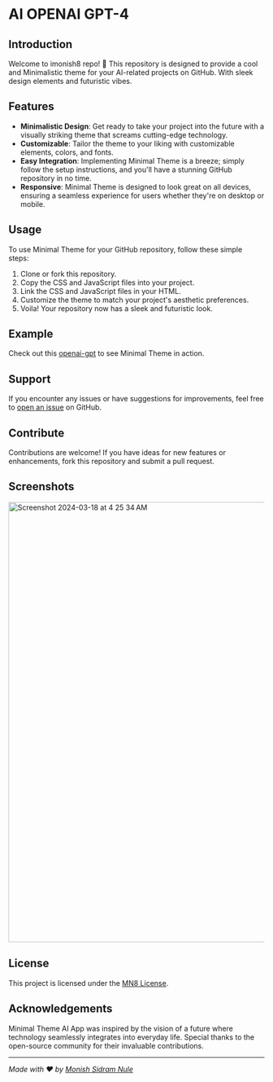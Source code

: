 # AI OPENAI GPT-4

## Introduction
Welcome to imonish8 repo! 🤖 This repository is designed to provide a cool and Minimalistic theme for your AI-related projects on GitHub. With sleek design elements and futuristic vibes.

## Features
- **Minimalistic Design**: Get ready to take your project into the future with a visually striking theme that screams cutting-edge technology.
- **Customizable**: Tailor the theme to your liking with customizable elements, colors, and fonts.
- **Easy Integration**: Implementing Minimal Theme is a breeze; simply follow the setup instructions, and you'll have a stunning GitHub repository in no time.
- **Responsive**: Minimal Theme is designed to look great on all devices, ensuring a seamless experience for users whether they're on desktop or mobile.

## Usage
To use Minimal Theme for your GitHub repository, follow these simple steps:

1. Clone or fork this repository.
2. Copy the CSS and JavaScript files into your project.
3. Link the CSS and JavaScript files in your HTML.
4. Customize the theme to match your project's aesthetic preferences.
5. Voila! Your repository now has a sleek and futuristic look.

## Example
Check out this [openai-gpt](https://github.com/example/example-repo) to see Minimal Theme  in action.

## Support
If you encounter any issues or have suggestions for improvements, feel free to [open an issue](https://github.com/imonish8/openai-gpt/issues) on GitHub.

## Contribute
Contributions are welcome! If you have ideas for new features or enhancements, fork this repository and submit a pull request.

## Screenshots 
<img width="865" alt="Screenshot 2024-03-18 at 4 25 34 AM" src="https://github.com/imonish8/openai-gpt/assets/115737071/ffc6ebda-e7ef-41f5-bb65-9e2b38ea4773">

## License
This project is licensed under the [MN8 License](LICENSE).

## Acknowledgements
Minimal Theme AI App  was inspired by the vision of a future where technology seamlessly integrates into everyday life. Special thanks to the open-source community for their invaluable contributions.

---

*Made with ❤️ by [Monish Sidram Nule](https://github.com/imonish8)*

